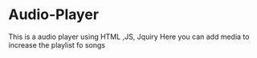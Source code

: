 # Audio-Player
This is a audio player using HTML ,JS, Jquiry
Here you can add media to increase the playlist fo songs

